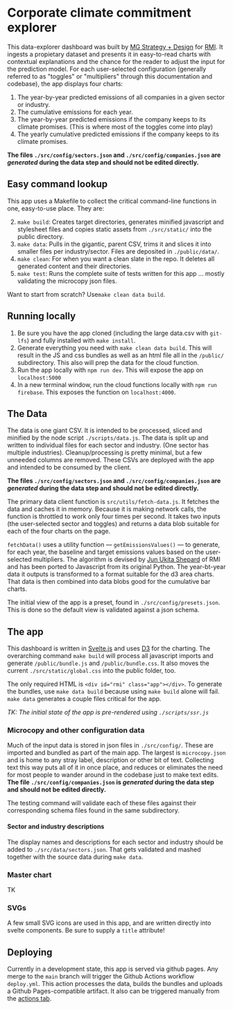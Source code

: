 # Corporate climate commitment explorer

This data-explorer dashboard was built by [MG Strategy + Design](https://mgstrategy.design/) for [RMI](https://rmi.org/). It ingests a propietary dataset and presents it in easy-to-read charts with contextual explanations and the chance for the reader to adjust the input for the prediction model. For each user-selected configuration (generally referred to as "toggles" or "multipliers" through this documentation and codebase), the app displays four charts:

1. The year-by-year predicted emissions of all companies in a given sector or industry.
1. The cumulative emissions for each year.
1. The year-by-year predicted emissions if the company keeps to its climate promises. (This is where most of the toggles come into play)
1. The yearly cumulative predicted emissions if the company keeps to its climate promises.

**The files `./src/config/sectors.json` and `./src/config/companies.json` are _generated_ during the data step and should not be edited directly.**

## Easy command lookup

This app uses a Makefile to collect the critical command-line functions in one, easy-to-use place. They are:

2. `make build`: Creates target directories, generates minified javascript and stylesheet files and copies static assets from `./src/static/` into the public directory.
1. `make data`: Pulls in the gigantic, parent CSV, trims it and slices it into smaller files per industry/sector. Files are deposited in `./public/data/`.
3. `make clean`: For when you want a clean slate in the repo. It deletes all generated content and their directories.
4. `make test`: Runs the complete suite of tests written for this app ... mostly validating the microcopy json files.

Want to start from scratch? Use`make clean data build`.

## Running locally

1. Be sure you have the app cloned (including the large data.csv with `git-lfs`) and fully installed with `make install`. 
1. Generate everything you need with `make clean data build`. This will result in the JS and css bundles as well as an html file all in the `/public/` subdirectory. This also will prep the data for the cloud function.
1. Run the app locally with `npm run dev`. This will expose the app on `localhost:5000`
1. In a new terminal window, run the cloud functions locally with `npm run firebase`. This exposes the function on `localhost:4000`.

## The Data

The data is one giant CSV. It is intended to be processed, sliced and minified by the node script `./scripts/data.js`. The data is split up and written to individual files for each sector and industry. (One sector has multiple industries). Cleanup/processing is pretty minimal, but a few unneeded columns are removed. These CSVs are deployed with the app and intended to be consumed by the client.

**The files `./src/config/sectors.json` and `./src/config/companies.json` are _generated_ during the data step and should not be edited directly.**

The primary data client function is `src/utils/fetch-data.js`. It fetches the data and caches it in memory. Because it is making network calls, the function is throttled to work only four times per second. It takes two inputs (the user-selected sector and toggles) and returns a data blob suitable for each of the four charts on the page.

`fetchData()` uses a utility function — `getEmissionsValues()` — to generate, for each year, the baseline and target emissions values based on the user-selected multipliers. The algorithm is devised by [Jun Ukita Shepard](https://rmi.org/people/jun-ukita-shepard/) of RMI and has been ported to Javascript from its original Python. The year-bt-year data it outputs is transformed to a format suitable for the d3 area charts. That data is then combined into data blobs good for the cumulative bar charts.

The initial view of the app is a preset, found in `./src/config/presets.json`. This is done so the default view is validated against a json schema.

## The app

This dashboard is written in [Svelte.js](https://svelte.dev) and uses [D3](https://d3js.org) for the charting. The overarching command `make build` will process all javascript imports and generate `/public/bundle.js` and `/public/bundle.css`. It also moves the current `./src/static/global.css` into the public folder, too. 

The only required HTML is `<div id="rmi" class="app"></div>`. To generate the bundles, use `make data build` because using `make build` alone will fail. `make data` generates a couple files critical for the app.

_TK: The initial state of the app is pre-rendered using `./scripts/ssr.js`_

### Microcopy and other configuration data

Much of the input data is stored in json files in `./src/config/`. These are imported and bundled as part of the main app. The largest is `microcopy.json` and is home to any stray label, description or other bit of text. Collecting text this way puts all of it in once place, and reduces or eliminates the need for most people to wander around in the codebase just to make text edits. **The file `./src/config/companies.json` is _generated_ during the data step and should not be edited directly.**

The testing command will validate each of these files against their corresponding schema files found in the same subdirectory.

#### Sector and industry descriptions

The display names and descriptions for each sector and industry should be added to `./src/data/sectors.json`. That gets validated and mashed together with the source data during `make data`. 

### Master chart

TK

### SVGs

A few small SVG icons are used in this app, and are written directly into svelte components. Be sure to supply a `title` attribute!

## Deploying

Currently in a development state, this app is served via github pages. Any merge to the `main` branch will trigger the Github Actions workflow `deploy.yml`. This action processes the data, builds the bundles and uploads a Github Pages-compatible artifact. It also can be triggered manually from the [actions tab](https://github.com/ryanbmarx/rmi-corporate-commitments/actions).
